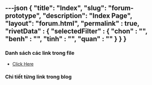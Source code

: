 ---json
{
    "title": "Index",
    "slug": "forum-prototype",
    "description": "Index Page",
    "layout": "forum.html",
    "permalink" : true,
    "rivetData" : {
      "selectedFilter" : {
        "chon" : "",
        "benh" : "",
        "tinh" : "",
        "quan" : ""
      }
    }
}
---

### Danh sách các link trong file
- [Click Here](/blog-list.html)

### Chi tiết từng link trong blog
